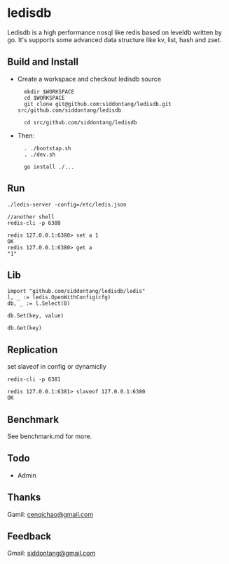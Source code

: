 # ledisdb

Ledisdb is a high performance nosql like redis based on leveldb written by go. It's supports some advanced data structure like kv, list, hash and zset.

## Build and Install

+ Create a workspace and checkout ledisdb source

        mkdir $WORKSPACE
        cd $WORKSPACE
        git clone git@github.com:siddontang/ledisdb.git src/github.com/siddontang/ledisdb

        cd src/github.com/siddontang/ledisdb

+ Then:

        . ./bootstap.sh 
        . ./dev.sh

        go install ./...

## Run

    ./ledis-server -config=/etc/ledis.json

    //another shell
    redis-cli -p 6380
    
    redis 127.0.0.1:6380> set a 1
    OK
    redis 127.0.0.1:6380> get a
    "1"

## Lib
    
    import "github.com/siddontang/ledisdb/ledis"
    l, _ := ledis.OpenWithConfig(cfg)
    db, _ := l.Select(0)

    db.Set(key, value)

    db.Get(key)


## Replication

set slaveof in config or dynamiclly

    redis-cli -p 6381 

    redis 127.0.0.1:6381> slaveof 127.0.0.1:6380
    OK

## Benchmark

See benchmark.md for more.

## Todo

+ Admin

## Thanks

Gamil: cenqichao@gmail.com

## Feedback

Gmail: siddontang@gmail.com